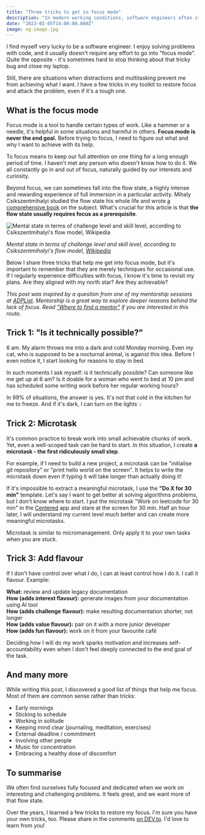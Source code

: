 ```yaml
---
title: "Three tricks to get in focus mode"
description: "In modern working conditions, software engineers often struggle with focus. I discovered a few tricks that I share in this article."
date: "2023-02-05T14:00:00.000Z"
image: og-image.jpg
---
```


I find myself very lucky to be a software engineer. I enjoy solving problems with code, and it usually doesn't require any effort to go into "focus mode". Quite the opposite - it's sometimes hard to stop thinking about that tricky bug and close my laptop.

Still, there are situations when distractions and multitasking prevent me from achieving what I want. I have a few tricks in my toolkit to restore focus and attack the problem, even if it's a tough one.


## What is the focus mode

Focus mode is a tool to handle certain types of work. Like a hammer or a needle, it's helpful in some situations and harmful in others. **Focus mode is never the end goal.** Before trying to focus, I need to figure out what and why I want to achieve with its help.

To focus means to keep our full attention on one thing for a long enough period of time. I haven't met any person who doesn't know how to do it. We all constantly go in and out of focus, naturally guided by our interests and curiosity.

Beyond focus, we can sometimes fall into the flow state, a highly intense and rewarding experience of full immersion in a particular activity. Mihaly Csikszentmihalyi studied the flow state his whole life and wrote [a comprehensive book](https://www.goodreads.com/book/show/66354.Flow) on the subject. What's crucial for this article is that **the flow state usually requires focus as a prerequisite**.

![Mental state in terms of challenge level and skill level, according to Csikszentmihalyi's flow model, Wikipedia](https://upload.wikimedia.org/wikipedia/commons/thumb/f/f6/Challenge_vs_skill.svg/480px-Challenge_vs_skill.svg.png)

*Mental state in terms of challenge level and skill level, according to Csikszentmihalyi's flow model, [Wikipedia](https://en.wikipedia.org/wiki/Flow_(psychology))*

Below I share three tricks that help me get into focus mode, but it's important to remember that they are merely techniques for occasional use. If I regularly experience difficulties with focus, I know it's time to revisit my plans. Are they aligned with my north star? Are they achievable?

*This post was inspired by a question from one of my mentorship sessions at [ADPList](https://adplist.org/mentors/kate-marshalkina). Mentorship is a great way to explore deeper reasons behind the lack of focus. Read ["Where to find a mentor"](https://kalabro.tech/where-to-find-mentor-2023/) if you are interested in this route.*

## Trick 1: "Is it technically possible?"

6 am. My alarm throws me into a dark and cold Monday morning. Even my cat, who is supposed to be a nocturnal animal, is against this idea. Before I even notice it, I start looking for reasons to stay in bed. 

In such moments I ask myself: is it technically possible?
Can someone like me get up at&nbsp;6&nbsp;am? Is it doable for a woman who went to bed at 10 pm and has scheduled some writing work before her regular working hours?

In 99% of situations, the answer is yes. It's not that cold in the kitchen for me to freeze. And if it's dark, I can turn on the lights 💡

## Trick 2: Microtask

It's common practice to break work into small achievable chunks of work. Yet, even a well-scoped task can be hard to start. In this situation, I create **a microtask - the first ridiculously small step**.

For example, if I need to build a new project, a microtask can be "initialise git repository" or "print hello world on the screen". It helps to write the microtask down even if typing it will take longer than actually doing it!

If it's impossible to extract a meaningful microtask, I use the **"Do X for 30 min"** template.
Let's say I want to get better at solving algorithms problems, but I don't know where to start. I put the microtask "Work on leetcode for 30 min" in the [Centered](https://www.centered.app/) app and stare at the screen for 30 min. Half an hour later, I will understand my current level much better and can create more meaningful microtasks.

Microtask is similar to micromanagement. Only apply it to your own tasks when you are stuck.

## Trick 3: Add flavour

If I don't have control over what I do, I can at least control how I do it. I call it flavour. Example:

**What:** review and update legacy documentation  
**How (adds interest flavour):** generate images from your documentation using AI tool  
**How (adds challenge flavour):** make resulting documentation shorter, not longer   
**How (adds value flavour):** pair on it with a more junior developer  
**How (adds fun flavour):** work on it from your favourite café  

Deciding how I will do my work sparks motivation and increases self-accountability even when I don't feel deeply connected to the end goal of the task.

## And many more

While writing this post, I discovered a good list of things that help me focus. Most of them are common sense rather than tricks:

- Early mornings
- Sticking to schedule
- Working in solitude
- Keeping mind clear (journaling, meditation, exercises)
- External deadline / commitment
- Involving other people
- Music for concentration
- Embracing a healthy dose of discomfort

## To summarise

We often find ourselves fully focused and dedicated when we work on interesting and challenging problems. It feels great, and we want more of that flow state.

Over the years, I learned a few tricks to restore my focus. I'm sure you have your own tricks, too. Please share in the comments [on DEV.to](https://dev.to/kalabro/three-tricks-to-get-in-focus-mode-332#comments). I'd love to learn from you!